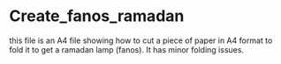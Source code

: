 # Create_fanos_ramadan

this file is an A4 file showing how to cut a piece of paper in A4 format to fold it to get a ramadan lamp (fanos). It has minor folding issues.
